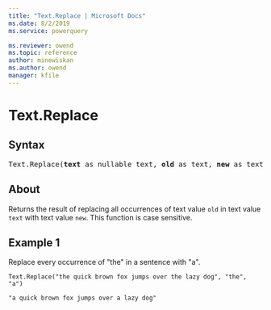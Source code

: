 ```yaml
---
title: "Text.Replace | Microsoft Docs"
ms.date: 8/2/2019
ms.service: powerquery

ms.reviewer: owend
ms.topic: reference
author: minewiskan
ms.author: owend
manager: kfile
---
```

# Text.Replace

## Syntax

<pre>
Text.Replace(<b>text</b> as nullable text, <b>old</b> as text, <b>new</b> as text) as nullable text
</pre>
  
## About  
Returns the result of replacing all occurrences of text value `old` in text value `text` with text value `new`. This function is case sensitive.

## Example 1
Replace every occurrence of "the" in a sentence with "a".

```powerquery-m
Text.Replace("the quick brown fox jumps over the lazy dog", "the", "a")
```

`"a quick brown fox jumps over a lazy dog"`
